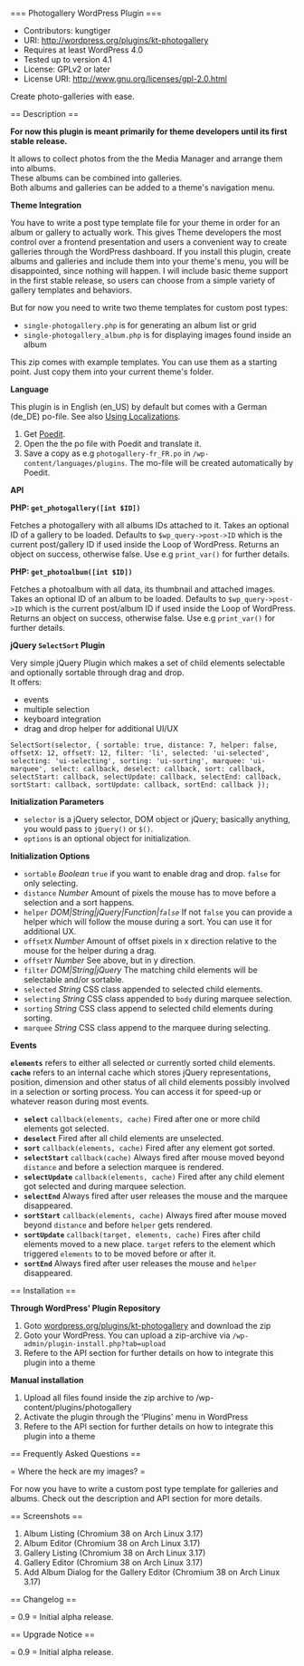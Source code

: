 === Photogallery WordPress Plugin ===
- Contributors: kungtiger
- URI: http://wordpress.org/plugins/kt-photogallery
- Requires at least WordPress 4.0
- Tested up to version 4.1
- License: GPLv2 or later
- License URI: http://www.gnu.org/licenses/gpl-2.0.html

Create photo-galleries with ease.

== Description ==

**For now this plugin is meant primarily for theme developers until its first stable release.**

It allows to collect photos from the the Media Manager and arrange them into albums.   
These albums can be combined into galleries.   
Both albums and galleries can be added to a theme's navigation menu.

**Theme Integration**

You have to write a post type template file for your theme in order for an album or gallery to actually work.
This gives Theme developers the most control over a frontend presentation and users a convenient way to create galleries through the WordPress dashboard.
If you install this plugin, create albums and galleries and include them into your theme's menu, you will be disappointed, since nothing will happen.
I will include basic theme support in the first stable release, so users can choose from a simple variety of gallery templates and behaviors.

But for now you need to write two theme templates for custom post types:

- `single-photogallery.php` is for generating an album list or grid
- `single-photogallery_album.php` is for displaying images found inside an album

This zip comes with example templates. You can use them as a starting point. Just copy them into your current theme's folder.

**Language**

This plugin is in English (en_US) by default but comes with a German (de_DE) po-file.
See also [Using Localizations](https://developer.wordpress.org/plugins/internationalization/localization/#using-localizations).

1. Get [Poedit](http://poedit.net).
2. Open the the po file with Poedit and translate it.
3. Save a copy as e.g `photogallery-fr_FR.po` in `/wp-content/languages/plugins`. The mo-file will be created automatically by Poedit.

**API**

**PHP: `get_photogallery([int $ID])`**

Fetches a photogallery with all albums IDs attached to it.
Takes an optional ID of a gallery to be loaded. Defaults to `$wp_query->post->ID` which is the current post/gallery ID if used inside the Loop of WordPress.
Returns an object on success, otherwise false. Use e.g `print_var()` for further details.

**PHP: `get_photoalbum([int $ID])`**

Fetches a photoalbum with all data, its thumbnail and attached images.
Takes an optional ID of an album to be loaded. Defaults to `$wp_query->post->ID` which is the current post/album ID if used inside the Loop of WordPress.
Returns an object on success, otherwise false. Use e.g `print_var()` for further details.

**jQuery `SelectSort` Plugin**

Very simple jQuery Plugin which makes a set of child elements selectable and optionally sortable through drag and drop.   
It offers:

- events
- multiple selection
- keyboard integration
- drag and drop helper for additional UI/UX

`SelectSort(selector, {
    sortable: true,
    distance: 7,
    helper: false,
    offsetX: 12,
    offsetY: 12,
    filter: 'li',
    selected: 'ui-selected',
    selecting: 'ui-selecting',
    sorting: 'ui-sorting',
    marquee: 'ui-marquee',
    select: callback,
    deselect: callback,
    sort: callback,
    selectStart: callback,
    selectUpdate: callback,
    selectEnd: callback,
    sortStart: callback,
    sortUpdate: callback,
    sortEnd: callback
});`

**Initialization Parameters**

- `selector` is a jQuery selector, DOM object or jQuery; basically anything, you would pass to `jQuery()` or `$()`.
- `options` is an optional object for initialization.

**Initialization Options**

- `sortable` *Boolean* `true` if you want to enable drag and drop. `false` for only selecting.
- `distance` *Number* Amount of pixels the mouse has to move before a selection and a sort happens.
- `helper` *DOM|String|jQuery|Function|`false`* If not `false` you can provide a helper which will follow the mouse during a sort. You can use it for additional UX.
- `offsetX` *Number* Amount of offset pixels in x direction relative to the mouse for the helper during a drag.
- `offsetY` *Number* See above, but in y direction.
- `filter` *DOM|String|jQuery* The matching child elements will be selectable and/or sortable.
- `selected` *String* CSS class appended to selected child elements.
- `selecting` *String* CSS class appended to `body` during marquee selection.
- `sorting` *String* CSS class append to selected child elements during sorting.
- `marquee` *String* CSS class append to the marquee during selecting.

**Events**

**`elements`** refers to either all selected or currently sorted child elements.   
**`cache`** refers to an internal cache which stores jQuery representations, position, dimension and other status of all child elements possibly involved in a selection or sorting process. You can access it for speed-up or whatever reason during most events.

- **`select`** `callback(elements, cache)` Fired after one or more child elements got selected.
- **`deselect`** Fired after all child elements are unselected.
- **`sort`** `callback(elements, cache)` Fired after any element got sorted.
- **`selectStart`** `callback(cache)` Always fired after mouse moved beyond `distance` and before a selection marquee is rendered.
- **`selectUpdate`** `callback(elements, cache)` Fired after any child element got selected and during marquee selection.
- **`selectEnd`** Always fired after user releases the mouse and the marquee disappeared.
- **`sortStart`** `callback(elements, cache)` Always fired after mouse moved beyond `distance` and before `helper` gets rendered.
- **`sortUpdate`** `callback(target, elements, cache)` Fires after child elements moved to a new place. `target` refers to the element which triggered `elements` to to be moved before or after it.
- **`sortEnd`** Always fired after user releases the mouse and `helper` disappeared.

== Installation ==

**Through WordPress' Plugin Repository**

1. Goto [wordpress.org/plugins/kt-photogallery](http://wordpress.org/plugins/kt-photogallery) and download the zip
2. Goto your WordPress. You can upload a zip-archive via `/wp-admin/plugin-install.php?tab=upload`
3. Refere to the API section for further details on how to integrate this plugin into a theme

**Manual installation**

1. Upload all files found inside the zip archive to /wp-content/plugins/photogallery
2. Activate the plugin through the 'Plugins' menu in WordPress
3. Refere to the API section for further details on how to integrate this plugin into a theme

== Frequently Asked Questions ==

= Where the heck are my images? =

For now you have to write a custom post type template for galleries and albums. Check out the description and API section for more details.

== Screenshots ==

1. Album Listing (Chromium 38 on Arch Linux 3.17)
2. Album Editor (Chromium 38 on Arch Linux 3.17)
3. Gallery Listing (Chromium 38 on Arch Linux 3.17)
4. Gallery Editor (Chromium 38 on Arch Linux 3.17)
5. Add Album Dialog for the Gallery Editor (Chromium 38 on Arch Linux 3.17)

== Changelog ==

= 0.9 =
Initial alpha release.

== Upgrade Notice ==

= 0.9 =
Initial alpha release.
